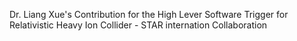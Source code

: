 Dr. Liang Xue's Contribution for the High Lever Software Trigger for Relativistic Heavy Ion Collider - STAR internation Collaboration 
